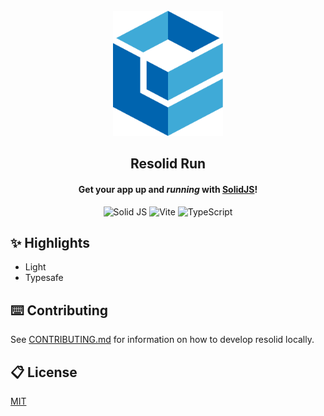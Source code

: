 <div align="center">
<br>
<img alt="Resolid" src=".github/assets/resolid-logo.svg" height="200" />

## Resolid Run

#### Get your app up and _running_ with [SolidJS](https://www.solidjs.com)!

![Solid JS](https://img.shields.io/badge/Solid%20JS-2C4F7C?style=flat&logo=solid&logoColor=white)
![Vite](https://img.shields.io/badge/Vite-B73BFE?style=flat&logo=vite&logoColor=FFD62E)
![TypeScript](https://img.shields.io/badge/TypeScript-007ACC?style=flat&logo=typescript&logoColor=white)

</div>

## ✨ Highlights

- Light
- Typesafe

## ⌨️ Contributing

See [CONTRIBUTING.md](https://github.com/resolid/run/tree/main/CONTRIBUTING.md) for information on how to develop resolid locally.

## 📋 License

[MIT](https://github.com/resolid/run/tree/main/LICENSE.md)

##
